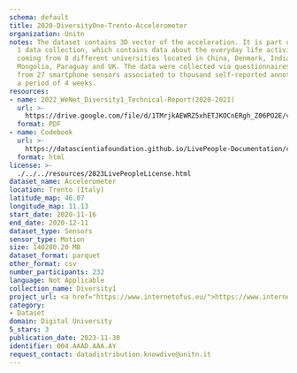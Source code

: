 ```yaml
---
schema: default
title: 2020-DiversityOne-Trento-Accelerometer
organization: Unitn
notes: The dataset contains 3D vector of the acceleration. It is part of Wenet Diversity
  1 data collection, which contains data about the everyday life activities of students
  coming from 8 different universities located in China, Denmark, India, Italy, Mexico,
  Mongolia, Paraguay and UK. The data were collected via questionnaires, data coming
  from 27 smartphone sensors associated to thousand self-reported annotations over
  a period of 4 weeks.
resources:
- name: 2022_WeNet_Diversity1_Technical-Report(2020-2021)
  url: >-
    https://drive.google.com/file/d/1TMrjkAEWRZ5xhETJKOCnERgh_Z06PO2E/view?usp=drive_link
  format: PDF
- name: Codebook
  url: >-
    https://datascientiafoundation.github.io/LivePeople-Documentation/codebooks/2020_DV1_Trento_accelerometer.html
  format: html
license: >-
  ./../../resources/2023LivePeopleLicense.html
dataset_name: Accelerometer
location: Trento (Italy)
latitude_map: 46.07
longitude_map: 11.13
start_date: 2020-11-16
end_date: 2020-12-11
dataset_type: Sensors
sensor_type: Motion
size: 140280.20 MB
dataset_format: parquet
other_format: csv
number_participants: 232
language: Not Applicable
collection_name: Diversity1
project_url: <a href="https://www.internetofus.eu/">https://www.internetofus.eu/</a>
category:
- Dataset
domain: Digital University
5_stars: 3
publication_date: 2023-11-30
identifier: 004.AAAD.AAA.AY
request_contact: datadistribution.knowdive@unitn.it
---
```

